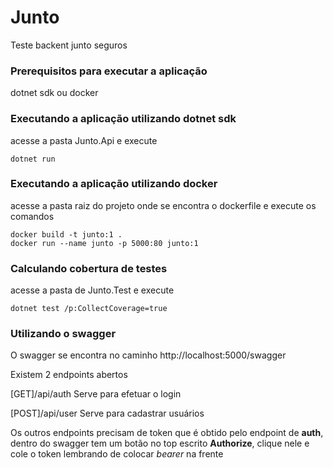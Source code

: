 # Junto

Teste backent junto seguros

### Prerequisitos para executar a aplicação

dotnet sdk ou docker

### Executando a aplicação utilizando dotnet sdk

acesse a pasta Junto.Api e execute

```
dotnet run
```

### Executando a aplicação utilizando docker

acesse a pasta raiz do projeto onde se encontra o dockerfile e execute os comandos

```
docker build -t junto:1 .
docker run --name junto -p 5000:80 junto:1
```

### Calculando cobertura de testes

acesse a pasta de Junto.Test e execute

```
dotnet test /p:CollectCoverage=true
```

### Utilizando o swagger

O swagger se encontra no caminho http://localhost:5000/swagger

Existem 2 endpoints abertos

[GET]/api/auth
Serve para efetuar o login

[POST]/api/user
Serve para cadastrar usuários

Os outros endpoints precisam de token que é obtido pelo endpoint de **auth**, dentro do swagger tem um botão no top escrito **Authorize**, clique nele e cole o token lembrando de colocar *bearer* na frente


